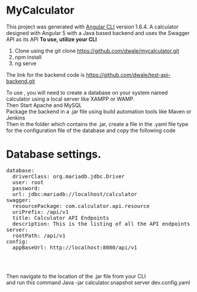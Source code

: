 # MyCalculator
This project was generated with [Angular CLI](https://github.com/angular/angular-cli) version 1.6.4.
A calculator designed with Angular 5 with a Java based backend and uses the Swagger API as its API
<b>To use, utilize your CLI</b>
1) Clone using the git clone https://github.com/dwale/mycalculator.git
2) npm install
3) ng serve

The link for the backend code is https://github.com/dwale/test-api-backend.git

To use , you will need to create a database on your system named calculator using a local server like XAMPP or WAMP.<br/>
Then Start Apache and MySQL<br/>
Package the backend in a .jar file using build automation tools like Maven or Jenkins<br/>
Then in the folder which contains the .jar, create a file in the .yaml file type for the configuration file of the database and copy the following code


# Database settings.
<pre>
database:
  driverClass: org.mariadb.jdbc.Driver
  user: root
  password:
  url: jdbc:mariadb://localhost/calculator
swagger:
  resourcePackage: com.calculator.api.resource
  uriPrefix: /api/v1
  title: Calculator API Endpoints
  description: This is the listing of all the API endpoints of Calculator back end. It lists resource details, operations supported, access methods and request/response format.
server:
  rootPath: /api/v1
config:
  appBaseUrl: http://localhost:8080/api/v1
  </pre><br/>
Then navigate to the location of the .jar file from your CLI<br/>
and run this command Java -jar calculator.snapshot server dev.config.yaml
